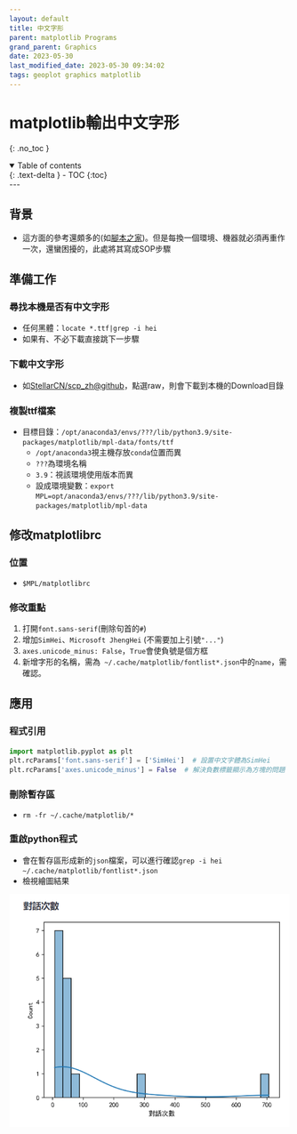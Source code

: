 ```yaml
---
layout: default
title: 中文字形
parent: matplotlib Programs
grand_parent: Graphics
date: 2023-05-30
last_modified_date: 2023-05-30 09:34:02
tags: geoplot graphics matplotlib
---
```


# matplotlib輸出中文字形
{: .no_toc }

<details open markdown="block">
  <summary>
    Table of contents
  </summary>
  {: .text-delta }
- TOC
{:toc}
</details>
---

## 背景

- 這方面的參考還頗多的(如[腳本之家](https://www.jb51.net/article/277179.htm))。但是每換一個環境、機器就必須再重作一次，還蠻困擾的，此處將其寫成SOP步驟

## 準備工作

### 尋找本機是否有中文字形

- 任何黑體：`locate *.ttf|grep -i hei`
- 如果有、不必下載直接跳下一步驟

### 下載中文字形

- 如[StellarCN/scp_zh@github](https://github.com/StellarCN/scp_zh/blob/master/fonts/SimHei.ttf)，點選raw，則會下載到本機的Download目錄

### 複製ttf檔案

- 目標目錄：`/opt/anaconda3/envs/???/lib/python3.9/site-packages/matplotlib/mpl-data/fonts/ttf`
  - `/opt/anaconda3`視主機存放`conda`位置而異
  - `???`為環境名稱
  - `3.9`：視該環境使用版本而異
  - 設成環境變數：`export MPL=opt/anaconda3/envs/???/lib/python3.9/site-packages/matplotlib/mpl-data`

## 修改matplotlibrc

### 位置

- `$MPL/matplotlibrc`

### 修改重點

1. 打開`font.sans-serif`(刪除句首的`#`)
2. 增加`SimHei`、`Microsoft JhengHei` (不需要加上引號`"..."`)
3. `axes.unicode_minus: False`，`True`會使負號是個方框
4. 新增字形的名稱，需為` ~/.cache/matplotlib/fontlist*.json`中的`name`，需確認。

## 應用

### 程式引用

```python
import matplotlib.pyplot as plt
plt.rcParams['font.sans-serif'] = ['SimHei']  # 設置中文字體為SimHei
plt.rcParams['axes.unicode_minus'] = False  # 解決負數標籤顯示為方塊的問題
```

### 刪除暫存區

- `rm -fr ~/.cache/matplotlib/*`

### 重啟python程式

- 會在暫存區形成新的`json`檔案，可以進行確認`grep -i hei ~/.cache/matplotlib/fontlist*.json`
- 檢視繪圖結果

![](2024-05-30-17-08-02.png)